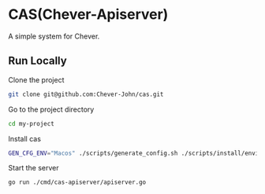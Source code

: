 # CAS(Chever-Apiserver)

A simple system for Chever.

## Run Locally

Clone the project

```bash
git clone git@github.com:Chever-John/cas.git
```

Go to the project directory

```bash
cd my-project
```

Install cas

```bash
GEN_CFG_ENV="Macos" ./scripts/generate_config.sh ./scripts/install/environment.sh ./configs/cas-apiserver.yaml > cas-apiserver.yaml
```

Start the server

```bash
go run ./cmd/cas-apiserver/apiserver.go
```
